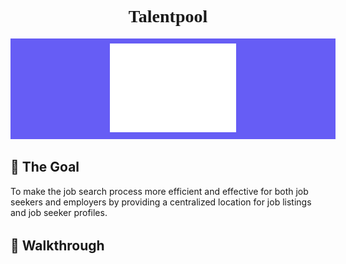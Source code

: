<h1 style="text-align: center; font-family: 'Mulish'">Talentpool</h1>
<div style="object-fit: contain; max-height: max-content; width: 100%; background-color: #665DF5; padding: 0.5rem">
<div style="object-fit: contain; width: 40%; margin: 0 auto">
<img  src="public/images/md-hero-banner.png" />
</div>
</div>
<h2 style="margin-top: 2rem">🥅 The Goal</h2>
<p>To make the job search process more efficient and effective for both job seekers and employers by providing a centralized location for job listings and job seeker profiles.<p>
<h2 style="margin-top: 2rem">🚶 Walkthrough</h2>